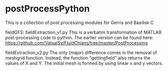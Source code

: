 # postProcessPython
This is a collection of post processing modules for Gerris and Basilisk C

fieldGFS:
fieldExtraction_v1.py
This is a verbatim transformation of MATLAB post-processing code to python. The earlier version can be found here: https://github.com/VatsalSy/FluidChians/tree/master/PostProcessing

fieldExtraction_v2.py
The only (major) difference comes in the removal of meshgrid function. Instead, the function "gettingfield" also returns the values of X and Y. The initial mesh is formed by using linear x and y vectors. 


